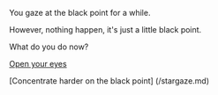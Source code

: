 You gaze at the black point for a while. 

However, nothing happen, it's just a little black point.

What do you do now?

[Open your eyes](../../marshmallow.md)

[Concentrate harder on the black point] (/stargaze.md)